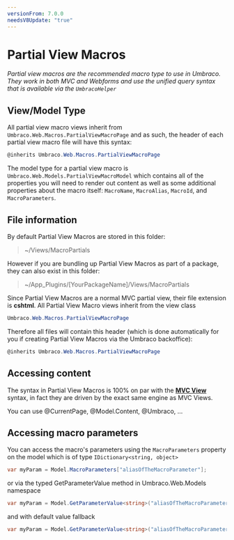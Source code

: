 ```yaml
---
versionFrom: 7.0.0
needsV8Update: "true"
---
```


# Partial View Macros

_Partial view macros are the recommended macro type to use in Umbraco. They work in both MVC and Webforms and use the unified query syntax that is available via the `UmbracoHelper`_

## View/Model Type

All partial view macro views inherit from `Umbraco.Web.Macros.PartialViewMacroPage` and as such, the header of each partial view macro file will have this syntax:

```csharp
@inherits Umbraco.Web.Macros.PartialViewMacroPage
```

The model type for a partial view macro is `Umbraco.Web.Models.PartialViewMacroModel` which contains all of the properties you will need to
render out content as well as some additional properties about the macro itself: `MacroName`, `MacroAlias`, `MacroId`, and `MacroParameters`.

## File information

By default Partial View Macros are stored in this folder:

> ~/Views/MacroPartials

However if you are bundling up Partial View Macros as part of a package, they can also exist in this folder:

> ~/App_Plugins/[YourPackageName]/Views/MacroPartials

Since Partial View Macros are a normal MVC partial view, their file extension is **cshtml**. All Partial View Macro views inherit from the view class

```csharp
Umbraco.Web.Macros.PartialViewMacroPage
```

Therefore all files will contain this header (which is done automatically for you if creating Partial View Macros via the Umbraco backoffice):

```csharp
@inherits Umbraco.Web.Macros.PartialViewMacroPage
```

## Accessing content

The syntax in Partial View Macros is 100% on par with the **[MVC View](../../Mvc/views.md)** syntax, in fact they are driven by the exact same engine as MVC Views.

You can use @CurrentPage, @Model.Content, @Umbraco, ...

## Accessing macro parameters

You can access the macro's parameters using the `MacroParameters` property on the model which is of type `IDictionary<string, object>`

```csharp
var myParam = Model.MacroParameters["aliasOfTheMacroParameter"];
```

or via the typed GetParameterValue method in Umbraco.Web.Models namespace

```csharp
var myParam = Model.GetParameterValue<string>("aliasOfTheMacroParameter");
```

and with default value fallback

```csharp
var myParam = Model.GetParameterValue<string>("aliasOfTheMacroParameter", "default value if parameter value has not been set");
```
